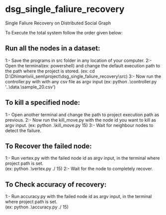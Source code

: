 # dsg_single_faliure_recovery
Single Faliure Recovery on Distributed Social Graph 

To Execute the total system follow the order given below:

Run all the nodes in a dataset:
------------------------------
1:- Save the programs in src folder in any location of your computer.
2:- Open the terminal(ex: powershell) and change the default execution path to the path where the project is stored.
    (ex: cd D:\Dhiman\viii_sem\project\dsg_single_faliure_recovery\src)
3:- Now run the controller.py with with any csv file as argv input
    (ex:  python .\controller.py '..\data.\sample_20.csv')

To kill a specified node:
------------------------
1:- Open another terminal and change the path to project execution path as previous.
2:- Now run the kill_move.py with the node id you want to kill as argv input.
    (ex:  python .\kill_move.py 15) 
3:- Wait for neighbour nodes to detect the failure.

To Recover the failed node:
--------------------------
1:- Run vertex.py with the failed node id as argv input, in the terminal where project path is set.  
    (ex:  python .\vertex.py ./ 15)
2:- Wait for the node to completely recover.

To Check accuracy of recovery:
-----------------------------
1:- Run accuracy.py with the failed node id as argv input, in the terminal where project path is set.  
    (ex:  python .\accuracy.py ./ 15)
